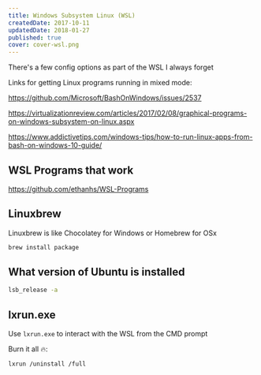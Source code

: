 ```yaml
---
title: Windows Subsystem Linux (WSL)
createdDate: 2017-10-11
updatedDate: 2018-01-27
published: true
cover: cover-wsl.png
---
```


There's a few config options as part of the WSL I always forget

Links for getting Linux programs running in mixed mode:

https://github.com/Microsoft/BashOnWindows/issues/2537

https://virtualizationreview.com/articles/2017/02/08/graphical-programs-on-windows-subsystem-on-linux.aspx

https://www.addictivetips.com/windows-tips/how-to-run-linux-apps-from-bash-on-windows-10-guide/

## WSL Programs that work

https://github.com/ethanhs/WSL-Programs

## Linuxbrew

Linuxbrew is like Chocolatey for Windows or Homebrew for OSx

```bash
brew install package
```

## What version of Ubuntu is installed

```bash
lsb_release -a
```

## lxrun.exe

Use `lxrun.exe` to interact with the WSL from the CMD prompt

Burn it all 🔥:

```bash
lxrun /uninstall /full
```
